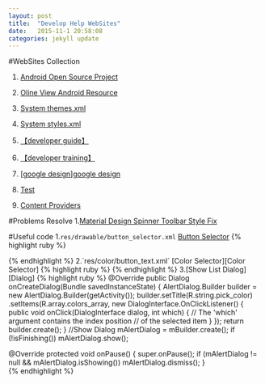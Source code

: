 ```yaml
---
layout: post
title:  "Develop Help WebSites"
date:   2015-11-1 20:58:08
categories: jekyll update
---
```


#WebSites Collection
1. [Android Open Source Project][Android Open Source Project]

2. [Oline View Android Resource][Oline View Android Resource]

3. [System themes.xml][System themes.xml]

4. [System styles.xml][System styles.xml]

5. [【developer guide】][developer guide]

6. [【developer training】][developer training]

7. [[google design]][google design]

8. [Test][Test]

9. [Content Providers][Content Providers]

#Problems Resolve
1.[Material Design Spinner Toolbar Style Fix][Material Design Spinner Toolbar Style Fix]

#Useful code
1.`res/drawable/button_selector.xml` [Button Selector][Button Selector]
{% highlight ruby %}
<?xml version="1.0" encoding="utf-8"?>
<selector xmlns:android="http://schemas.android.com/apk/res/android">
    <item android:drawable="@drawable/button_pressed"
          android:state_pressed="true" />
    <item android:drawable="@drawable/button_focused"
          android:state_focused="true" />
    <item android:drawable="@drawable/button_default" />
</selector>
{% endhighlight %}
2.`res/color/button_text.xml` [Color Selector][Color Selector]
{% highlight ruby %}
<?xml version="1.0" encoding="utf-8"?>
<selector xmlns:android="http://schemas.android.com/apk/res/android">
    <item android:state_pressed="true"
          android:color="#ffff0000"/> <!-- pressed -->
    <item android:state_focused="true"
          android:color="#ff0000ff"/> <!-- focused -->
    <item android:color="#ff000000"/> <!-- default -->
</selector>
{% endhighlight %}
3.[Show List Dialog][Dialog]
{% highlight ruby %}
@Override
public Dialog onCreateDialog(Bundle savedInstanceState) {
    AlertDialog.Builder builder = new AlertDialog.Builder(getActivity());
    builder.setTitle(R.string.pick_color)
           .setItems(R.array.colors_array, new DialogInterface.OnClickListener() {
               public void onClick(DialogInterface dialog, int which) {
               // The 'which' argument contains the index position
               // of the selected item
           }
    });
    return builder.create();
}
//Show Dialog
mAlertDialog = mBuilder.create();
    if (!isFinishing())
        mAlertDialog.show();

@Override
protected void onPause() {
    super.onPause();
    if (mAlertDialog != null && mAlertDialog.isShowing())
        mAlertDialog.dismiss();
}   
{% endhighlight %}

[Dialog]:   http://developer.android.com/guide/topics/ui/dialogs.html
[Android Open Source Project]: http://source.android.com/index.html
[Oline View Android Resource]: http://grepcode.com/
[Material Design Spinner Toolbar Style Fix]: https://dabx.io/2015/01/02/material-design-spinner-toolbar-style-fix/
[System themes.xml]: https://github.com/android/platform_frameworks_base/blob/master/core/res/res/values/themes.xml
[System styles.xml]: https://github.com/android/platform_frameworks_base/blob/master/core/res/res/values/styles.xml
[developer guide]:	http://developer.android.com/guide/index.html
[developer training]:	http://developer.android.com/training/index.html
[google design]:	https://design.google.com/
[Button Selector]:	http://developer.android.com/guide/topics/ui/controls/button.html
[Color Selector]: http://developer.android.com/guide/topics/resources/color-list-resource.html
[Test]:	http://developer.android.com/tools/testing/index.html
[Content Providers]:	http://developer.android.com/guide/topics/providers/content-providers.html
